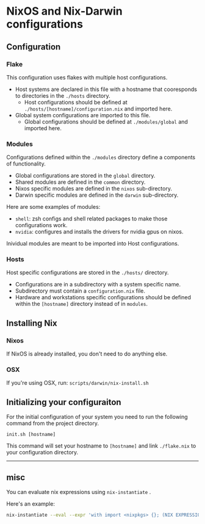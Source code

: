 # NixOS and Nix-Darwin configurations

## Configuration

### Flake

This configuration uses flakes with multiple host configurations. 

- Host systems are declared in this file with a hostname that cooresponds to directories in the `./hosts` directory.
  - Host configurations should be defined at `./hosts/[hostname]/configuration.nix` and imported here.
- Global system configurations are imported to this file.
  - Global configurations should be defined at `./modules/global` and imported here.

### Modules

Configurations defined within the `./modules` directory define a components of functionality. 

- Global configurations are stored in the `global` directory.
- Shared modules are defined in the `common` directory.
- Nixos specific modules are defined in the `nixos` sub-directory.
- Darwin specific modules are defined in the `darwin` sub-directory.

Here are some examples of modules:

- `shell`: zsh configs and shell related packages to make those configurations work.
- `nvidia`: configures and installs the drivers for nvidia gpus on nixos.

Inividual modules are meant to be imported into Host configurations.

### Hosts

Host specific configurations are stored in the `./hosts/` directory.

- Configurations are in a subdirectory with a system specific name.
- Subdirectory must contain a `configuration.nix` file.
- Hardware and workstations specific configurations should be defined within the `[hostname]` directory instead of in `modules`.

## Installing Nix

### Nixos

If NixOS is already installed, you don't need to do anything else.

### OSX

If you're using OSX, run: `scripts/darwin/nix-install.sh`

## Initializing your configuraiton

For the initial configuration of your system you need to run the following command from the project directory.

```
init.sh [hostname]
```

This command will set your hostname to `[hostname]` and link `./flake.nix` to your configuration directory.

---

## misc

You can evaluate nix expressions using `nix-instantiate` .

Here's an example:

```bash
nix-instantiate --eval --expr 'with import <nixpkgs> {}; (NIX EXPRESSION HERE. we can also use `lib` and `builtins` as well.)'
```
